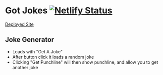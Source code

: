 # Got Jokes [![Netlify Status](https://api.netlify.com/api/v1/badges/4c157d88-950b-428c-b23e-4bff82194aab/deploy-status)](https://app.netlify.com/sites/musing-banach-4ddc33/deploys)

[Deployed Site](https://djs-react-jokes.netlify.app/)

## Joke Generator

- Loads with "Get A Joke"
- After button click it loads a random joke
- Clicking "Get Punchline" will then show punchline, and allow you to get another joke
